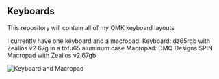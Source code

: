 ## Keyboards
This repository will contain all of my QMK keyboard layouts

I currently have one keyboard and a macropad.
Keyboard: dz65rgb with Zealios v2 67g in a tofu65 aluminum case
Macropad: DMQ Designs SPIN Macropad with Zealios v2 67gb

![Keyboard and Macropad](https://zelims.me/images/keyboards/combined.jpg)
